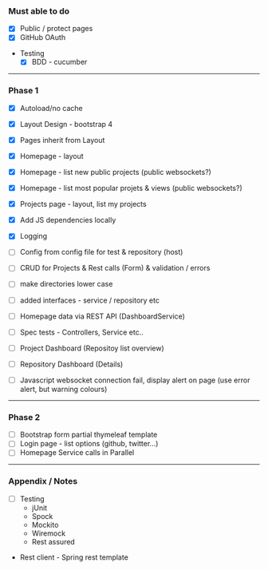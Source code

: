 ### Must able to do

* [x] Public / protect pages
* [x] GitHub OAuth
* Testing
  * [x] BDD - cucumber

---

### Phase 1

* [x] Autoload/no cache
* [x] Layout Design - bootstrap 4
* [x] Pages inherit from Layout
* [x] Homepage - layout
* [x] Homepage - list new public projects (public websockets?)
* [x] Homepage - list most popular projets & views (public websockets?)
* [x] Projects page - layout, list my projects
* [x] Add JS dependencies locally
* [x] Logging
* [ ] Config from config file for test & repository (host)
* [ ] CRUD for Projects & Rest calls (Form) & validation / errors

* [ ] make directories lower case
* [ ] added interfaces - service / repository etc
* [ ] Homepage data via REST API (DashboardService)
* [ ] Spec tests - Controllers, Service etc..

* [ ] Project Dashboard (Repositoy list overview)
* [ ] Repository Dashboard (Details)

* [ ] Javascript websocket connection fail, display alert on page (use error alert, but warning colours)

---

### Phase 2

* [ ] Bootstrap form partial thymeleaf template
* [ ] Login page - list options (github, twitter...)
* [ ] Homepage Service calls in Parallel

---

### Appendix / Notes

* [ ] Testing
    * jUnit
    * Spock
    * Mockito
    * Wiremock
    * Rest assured

* Rest client - Spring rest template
